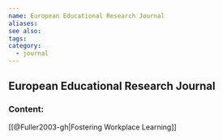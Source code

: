 ```yaml
---
name: European Educational Research Journal
aliases:
see also:
tags:
category:
  - journal
---
```


## European Educational Research Journal

### Content:
[[@Fuller2003-gh|Fostering Workplace Learning]]